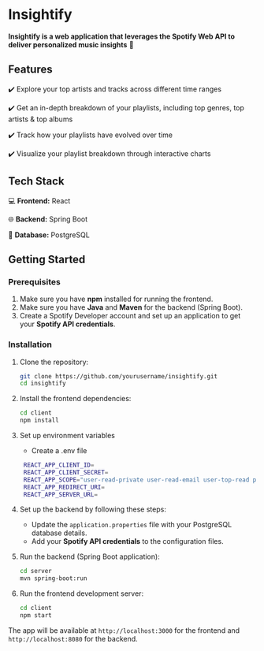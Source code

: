 # **Insightify**  
**Insightify is a web application that leverages the Spotify Web API to deliver personalized music insights**  :musical_note:

## Features
:heavy_check_mark: Explore your top artists and tracks across different time ranges

:heavy_check_mark: Get an in-depth breakdown of your playlists, including top genres, top artists & top albums

:heavy_check_mark: Track how your playlists have evolved over time

:heavy_check_mark: Visualize your playlist breakdown through interactive charts

## Tech Stack
:computer: **Frontend:** React

:globe_with_meridians: **Backend:** Spring Boot

:open_file_folder: **Database:** PostgreSQL

## Getting Started

### Prerequisites

1. Make sure you have **npm** installed for running the frontend.
2. Make sure you have **Java** and **Maven** for the backend (Spring Boot).
3. Create a Spotify Developer account and set up an application to get your **Spotify API credentials**.

### Installation
1. Clone the repository:
    ```bash
    git clone https://github.com/yourusername/insightify.git
    cd insightify
    ```
2. Install the frontend dependencies:
    ```bash
    cd client
    npm install
    ```

3. Set up environment variables
   - Create a .env file
     
   ```bash
    REACT_APP_CLIENT_ID=
    REACT_APP_CLIENT_SECRET=
    REACT_APP_SCOPE="user-read-private user-read-email user-top-read playlist-read-private user-library-read"
    REACT_APP_REDIRECT_URI=
    REACT_APP_SERVER_URL=
   ```
4. Set up the backend by following these steps:
    - Update the `application.properties` file with your PostgreSQL database details.
    - Add your **Spotify API credentials** to the configuration files.

5. Run the backend (Spring Boot application):
    ```bash
    cd server
    mvn spring-boot:run  
    ```
6. Run the frontend development server:

    ```bash
    cd client
    npm start
    ```

The app will be available at `http://localhost:3000` for the frontend and `http://localhost:8080` for the backend.
